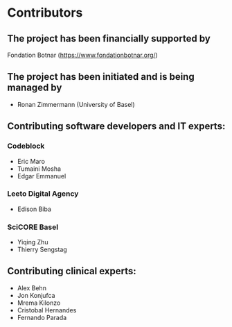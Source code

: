 # Contributors

## The project has been financially supported by 
Fondation Botnar (https://www.fondationbotnar.org/)

## The project has been initiated and is being managed by 
 - Ronan Zimmermann (University of Basel)

## Contributing software developers and IT experts:

### Codeblock
 - Eric Maro
 - Tumaini Mosha
 - Edgar Emmanuel

### Leeto Digital Agency
 - Edison Biba

### SciCORE Basel
 - Yiqing Zhu
 - Thierry Sengstag

## Contributing clinical experts:
 - Alex Behn
 - Jon Konjufca
 - Mrema Kilonzo
 - Cristobal Hernandes
 - Fernando Parada
